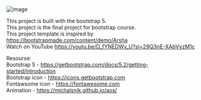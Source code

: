 ![image](https://github.com/user-attachments/assets/17308968-a73c-47e7-aadd-4a52621ab3f0)

This project is built with the bootstrap 5. <br>
This project is the final project for bootstrap course. <br>
This project template is inspired by https://bootstrapmade.com/content/demo/Arsha <br>
Watch on YouTube https://youtu.be/D_fYNEDWv_U?si=29Q3nE-XAbVyzM1c <br>

Resourse: <br>
Bootstrap 5 - https://getbootstrap.com/docs/5.2/getting-started/introduction <br>
Bootstrap icon - https://icons.getbootstrap.com <br>
Fontawsome icon - https://fontawesome.com <br>
Animation - https://michalsnik.github.io/aos/ <br>

